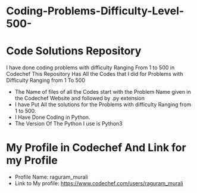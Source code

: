 # Coding-Problems-Difficulty-Level-500-

# Code Solutions Repository
I have done coding problems with difficulty Ranging From 1 to 500 in Codechef 
This Repository Has All the Codes that I did for Problems with Difficulty Ranging from 1 To 500 
- The Name of files of all the Codes start with the Problem Name given in the Codechef Website and followed by .py extension
- I have Put All the solutions for the Problems with difficulty Ranging from 1 to 500.
- I Have Done Coding in Python.
- The Version Of The Python I use is Python3

# My Profile in Codechef And Link for my Profile
- Profile Name: raguram_murali
- Link to My profile: https://www.codechef.com/users/raguram_murali
